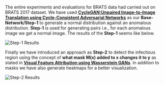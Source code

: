 The entire experiments and evaluations for BRATS data had carried out on BRATS 2017 dataset. We have used
[**CycleGAN:Unpaired Image-to-Image Translation using Cycle-Consistent Adversarial Networks**](https://arxiv.org/abs/1703.10593) as our
**Base-Network/Step-1** to generate a normal distribution against an anomalous distribution. **Step-1** is used for generating pairs i.e., for each anomalous image we get a normal image. The results of the **Step-1** seems like below.

![Step-1 Results](https://github.com/zeeshannisar/Reseacrh-Paper-Contribution/blob/master/Cascaded%20Model/BRATS%20Data/outputs/output-step%231.png)

Finally we have introduced an approach as **Step-2** to detect the infectious region using the concept of **what mask M(x) added to x changes it to y** as stated in [**Visual Feature Attribution using Wasserstein GANs**](https://arxiv.org/abs/1711.08998). In addition to masks we have also generate heatmaps for a better visualization.

![Step-2 Results](https://github.com/zeeshannisar/Reseacrh-Paper-Contribution/blob/master/Cascaded%20Model/BRATS%20Data/outputs/output-step%232.png)


